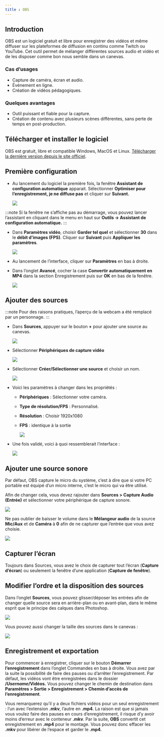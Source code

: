 ```yaml
---
title : OBS
---
```


## Introduction

OBS est un logiciel gratuit et libre pour enregistrer des vidéos et même diffuser sur les plateformes de diffusion en continu comme Twitch ou YouTube. Cet outil permet de mélanger différentes sources audio et vidéo et de les disposer comme bon nous semble dans un canevas. 

### Cas d’usages

- Capture de caméra, écran et audio.
- Événement en ligne.
- Création de vidéos pédagogiques.

### Quelques avantages

- Outil puissant et fiable pour la capture.
- Création de contenu avec plusieurs scènes différentes, sans perte de temps en post-production.

## Télécharger et installer le logiciel

OBS est gratuit, libre et compatible Windows, MacOS et Linux. [Télécharger la dernière version depuis le site officiel](https://obsproject.com/fr). 

## Première configuration

- Au lancement du logiciel la première fois, la fenêtre **Assistant de configuration automatique** apparait. Sélectionner **Optimiser pour l’enregistrement, je ne diffuse pas** et cliquer sur **Suivant.**
    
    ![](/img/docs/obs1.png)
    
:::note
    Si la fenêtre ne s’affiche pas au démarrage, vous pouvez lancer l’assistant en cliquant dans le menu en haut sur **Outils → Assistant de configuration automatique.**
:::
    

- Dans **Paramètres vidéo**, choisir **Garder tel quel** et sélectionner **30** dans le **débit d’images (FPS)**. Cliquer sur **Suivant** puis **Appliquer les paramètres**.
    
    ![](/img/docs/obs2.png)
    

- Au lancement de l’interface, cliquer sur **Paramètres** en bas à droite.
- Dans l’onglet **Avancé**, cocher la case **Convertir automatiquement en MP4** dans la section Enregistrement puis sur **OK** en bas de la fenêtre.
    
    ![](/img/docs/obs3.png)
    

## Ajouter des sources

:::note
Pour des raisons pratiques, l’aperçu de la webcam a été remplacé par un personnage.
:::

- Dans **Sources**, appuyer sur le bouton **+** pour ajouter une source au canevas.
    
    ![](/img/docs/obs4.png)
    

- Sélectionner **Périphériques de capture vidéo**
    
    ![](/img/docs/obs5.png)
    
- Sélectionner **Créer/Sélectionner une source** et choisir un nom.
    
    ![](/img/docs/obs6.png)
    
- Voici les paramètres à changer dans les propriétés :
    - **Périphériques** : Sélectionner votre caméra.
    - **Type de résolution/FPS** : Personnalisé.
    - **Résolution** : Choisir 1920x1080
    - **FPS** : identique à la sortie
        
        ![](/img/docs/obs7.png)
        
- Une fois validé, voici à quoi ressemblerait l’interface :
    
    ![](/img/docs/obs8.png)
    

## Ajouter une source sonore

Par défaut, OBS capture le micro du système, c’est à dire que si votre PC portable est équipé d’un micro interne, c’est le micro qui va être utilisé. 

Afin de changer cela, vous devez rajouter dans **Sources > Capture Audio (Entrée)** et sélectionner votre périphérique de capture sonore. 

![](/img/docs/obs9.png)

Ne pas oublier de baisser le volume dans le **Mélangeur audio** de la source **Mic/Aux** et de **Caméra** à **0** afin de ne capturer que l’entrée que vous avez choisie. 

![](/img/docs/obs10.png)

## Capturer l’écran

Toujours dans Sources, vous avez le choix de capturer tout l’écran (**Capture d’écran**) ou seulement la fenêtre d’une application (**Capture de fenêtre**).

## Modifier l’ordre et la disposition des sources

Dans l’onglet **Sources**, vous pouvez glisser/déposer les entrées afin de changer quelle source sera en arrière-plan ou en avant-plan, dans le même esprit que le principe des calques dans Photoshop. 

![](/img/docs/obs11.gif)

Vous pouvez aussi changer la taille des sources dans le canevas :

![](/img/docs/obs12.gif)

## Enregistrement et exportation

Pour commencer à enregistrer, cliquer sur le bouton **Démarrer l’enregistrement** dans l’onglet Commandes en bas à droite. Vous avez par la suite la possibilité de faire des pauses ou d’arrêter l’enregistrement. Par défaut, les vidéos vont être enregistrées dans le dossier **/*Username*/Vidéos.** Vous pouvez changer le chemin de destination dans **Paramètres > Sortie > Enregistrement > Chemin d’accès de l’enregistrement**. 

Vous remarquerez qu’il y a deux fichiers vidéos pour un seul enregistrement : l’un avec l’extension **.mkv**, l’autre en **.mp4**. La raison est que si jamais vous voulez faire des pauses en cours d’enregistrement, il risque d’y avoir moins d’erreur avec le conteneur **.mkv**. Par la suite, **OBS** convertit cet enregistrement en **.mp4** pour le montage. Vous pouvez donc effacer les **.mkv** pour libérer de l’espace et garder le **.mp4**.